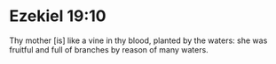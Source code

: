 # Ezekiel 19:10

Thy mother [is] like a vine in thy blood, planted by the waters: she was fruitful and full of branches by reason of many waters.